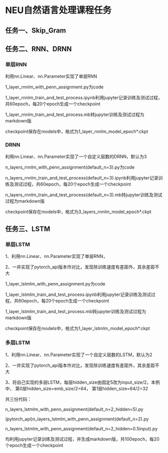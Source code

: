 # NEU自然语言处理课程任务

## 任务一、Skip_Gram

## 任务二、RNN、DRNN

### 单层RNN

利用nn.Linear、nn.Parameter实现了单层RNN

1_layer_rnnlm_with_penn_assignment.py为code

1_layer_rnnlm_train_and_test_process.ipynb利用jupyter记录训练及测试过程，共60epoch，每20个epoch生成一个checkpoint

1_layer_rnnlm_train_and_test_process.mb转jupyter训练及测试过程为markdown版

checkpoint保存在models中，格式为1_layer_rnnlm_model_epoch*.ckpt

### DRNN

利用nn.Linear、nn.Parameter实现了一个自定义层数的DRNN，默认为3

n_layers_rnnlm_with_penn_assignment(default_n=3).py为code

n_layers_rnnlm_train_and_test_process(default_n=3).ipynb利用jupyter记录训练及测试过程，共60epoch，每20个epoch生成一个checkpoint

n_layers_rnnlm_train_and_test_process(default_n=3).mb转jupyter训练及测试过程为markdown版

checkpoint保存在models中，格式为3_layers_rnnlm_model_epoch*.ckpt

## 任务三、LSTM

### 单层LSTM

1、利用nn.Linear、nn.Parameter实现了单层RNN，

2、一并实现了pytorch_api版本作对比，发现除训练速度有差距外，其余差距不大

1_layer_lstmlm_with_penn_assignment.py为code

1_layer_lstmlm_train_and_test_process.ipynb利用jupyter记录训练及测试过程，共60epoch，每20个epoch生成一个checkpoint

1_layer_lstmlm_train_and_test_process.mb转jupyter训练及测试过程为markdown版

checkpoint保存在models中，格式为1_layer_lstmlm_model_epoch*.ckpt

### 多层LSTM

1、利用nn.Linear、nn.Parameter实现了一个自定义层数的LSTM，默认为2

2、一并实现了pytorch_api版本作对比，发现除训练速度有差距外，其余差距不大

3、将自己实现的多层LSTM，每层hidden_size由固定5改为input_size/2，本例中， 第0层hidden_size=emb_size/2=64， 第1层hidden_size=64/2=32

共三份代码：

n_layers_lstmlm_with_penn_assignment(default_n=2_hidden=5).py

(pytorch_api)n_layers_lstmlm_with_penn_assignment(default_n=2).py

n_layers_lstmlm_with_penn_assignment(default_n=2_hidden=0.5input).py

均利用jupyter记录训练及测试过程，并生成markdown版，共100epoch，每20个epoch生成一个checkpoint
